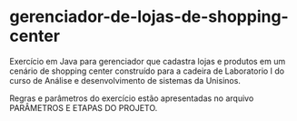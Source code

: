 # gerenciador-de-lojas-de-shopping-center
Exercício em Java para gerenciador que cadastra lojas e produtos em um cenário de shopping center construído para a cadeira de Laboratorio I do curso de Análise e desenvolvimento de sistemas da Unisinos.

Regras e parâmetros do exercício estão apresentadas no arquivo PARÂMETROS E ETAPAS DO PROJETO.
